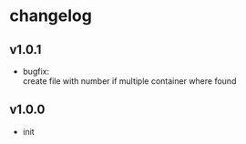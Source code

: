 # changelog

## v1.0.1

* bugfix:  
  create file with number if multiple container where found

## v1.0.0

* init
